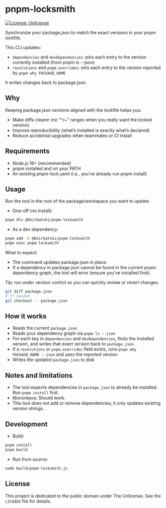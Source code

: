 # pnpm-locksmith

[![License: Unlicense](https://img.shields.io/badge/license-Unlicense-blue.svg)](LICENSE)

Synchronize your package.json to match the exact versions in your pnpm lockfile.

This CLI updates:

- `dependencies` and `devDependencies`: pins each entry to the version currently installed (from pnpm ls --json)
- `resolutions` and `pnpm.overrides`: sets each entry to the version reported by `pnpm why PACKAGE_NAME`

It writes changes back to package.json.

## Why

Keeping package.json versions aligned with the lockfile helps you:

- Make diffs clearer (no “^/~” ranges when you really want the locked version)
- Improve reproducibility (what’s installed is exactly what’s declared)
- Reduce accidental upgrades when teammates or CI install

## Requirements

- Node.js 18+ (recommended)
- pnpm installed and on your PATH
- An existing pnpm-lock.yaml (i.e., you’ve already run pnpm install)

## Usage

Run the tool in the root of the package/workspace you want to update.

- One-off (no install):

```sh
pnpm dlx @kkirbatski/pnpm-locksmith
```

- As a dev dependency:

```sh
pnpm add -D @kkirbatski/pnpm-locksmith
pnpm exec pnpm-locksmith
```

What to expect:

- The command updates package.json in place.
- If a dependency in package.json cannot be found in the current pnpm dependency graph, the tool will error (ensure you’ve installed first).

Tip: run under version control so you can quickly review or revert changes.

```sh
git diff package.json
# If needed
git checkout -- package.json
```

## How it works

- Reads the current `package.json`
- Reads your dependency graph via `pnpm ls --json`
- For each key in `dependencies` and `devDependencies`, finds the installed version, and writes that exact version back to `package.json`
- If a `resolutions` or `pnpm.overrides` field exists, runs `pnpm why PACKAGE_NAME --json` and uses the reported version
- Writes the updated `package.json` to disk

## Notes and limitations

- The tool expects dependencies in `package.json` to already be installed. Run `pnpm install` first.
- Monorepos: Should work.
- This tool does not add or remove dependencies; it only updates existing version strings.

## Development

- Build:

```sh
pnpm install
pnpm build
```

- Run from source:

```sh
node build/pnpm-locksmith.js
```

## License

This project is dedicated to the public domain under The Unlicense. See the `LICENSE` file for details.
